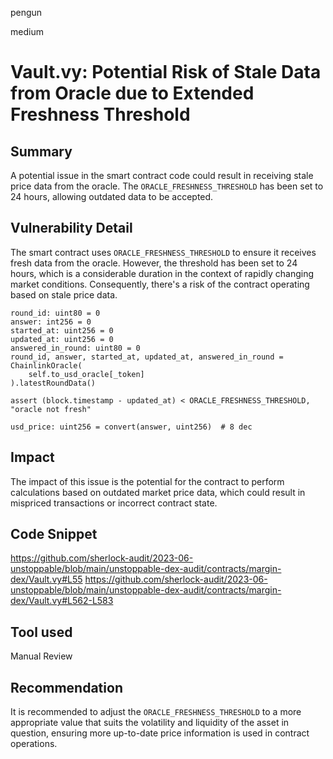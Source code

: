 pengun

medium

# Vault.vy: Potential Risk of Stale Data from Oracle due to Extended Freshness Threshold

## Summary
A potential issue in the smart contract code could result in receiving stale price data from the oracle. The `ORACLE_FRESHNESS_THRESHOLD` has been set to 24 hours, allowing outdated data to be accepted.

## Vulnerability Detail
The smart contract uses `ORACLE_FRESHNESS_THRESHOLD` to ensure it receives fresh data from the oracle. However, the threshold has been set to 24 hours, which is a considerable duration in the context of rapidly changing market conditions. Consequently, there's a risk of the contract operating based on stale price data.

```solidity
round_id: uint80 = 0
answer: int256 = 0
started_at: uint256 = 0
updated_at: uint256 = 0
answered_in_round: uint80 = 0
round_id, answer, started_at, updated_at, answered_in_round = ChainlinkOracle(
    self.to_usd_oracle[_token]
).latestRoundData()

assert (block.timestamp - updated_at) < ORACLE_FRESHNESS_THRESHOLD, "oracle not fresh"

usd_price: uint256 = convert(answer, uint256)  # 8 dec
```
## Impact
The impact of this issue is the potential for the contract to perform calculations based on outdated market price data, which could result in mispriced transactions or incorrect contract state.

## Code Snippet
https://github.com/sherlock-audit/2023-06-unstoppable/blob/main/unstoppable-dex-audit/contracts/margin-dex/Vault.vy#L55
https://github.com/sherlock-audit/2023-06-unstoppable/blob/main/unstoppable-dex-audit/contracts/margin-dex/Vault.vy#L562-L583

## Tool used

Manual Review

## Recommendation
It is recommended to adjust the `ORACLE_FRESHNESS_THRESHOLD` to a more appropriate value that suits the volatility and liquidity of the asset in question, ensuring more up-to-date price information is used in contract operations.